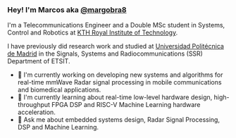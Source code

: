 ### Hey! I'm Marcos aka [@margobra8](https://marquitos.space)

I'm a Telecommunications Engineer and a Double MSc student in Systems, Control and Robotics at [KTH Royal Institute of Technology](https://kth.se).

I have previously did research work and studied at [Universidad Politécnica de Madrid](https://upm.es) in the Signals, Systems and Radiocommunications (SSR) Department of ETSIT.

- 🔭 I'm currently working on developing new systems and algorithms for real-time mmWave Radar signal processing in mobile communications and biomedical applications.
- 🌱 I'm currently learning about real-time low-level hardware design, high-throughput FPGA DSP and RISC-V Machine Learning hardware acceleration.
- 💬 Ask me about embedded systems design, Radar Signal Processing, DSP and Machine Learning.
